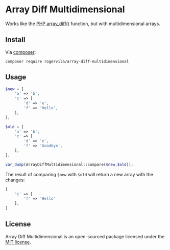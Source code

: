 # Array Diff Multidimensional

Works like the [PHP array_diff()](http://php.net/manual/es/function.array-diff.php) function, but with multidimensional arrays.

## Install

Via [composer](http://getcomposer.org):

```shell
composer require rogervila/array-diff-multidimensional
```

## Usage

```php
$new = [
	'a' => 'b',
	'c' => [
		'd' => 'e',
		'f' => 'Hello',
	],
];

$old = [
	'a' => 'b',
	'c' => [
		'd' => 'e',
		'f' => 'Goodbye',
	],
];

var_dump(ArrayDiffMultidimensional::compare($new,$old));

```

The result of comparing `$new` with `$old` will return a new array with the changes:

```php
[
	'c' => [
		'f' => 'Hello'
 	],
]
```

## License

Array Diff Multidimensional is an open-sourced package licensed under the [MIT license](http://opensource.org/licenses/MIT).
